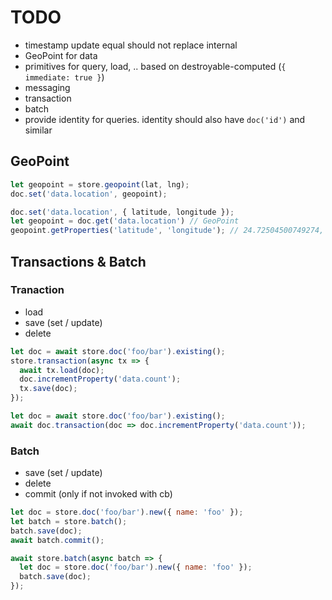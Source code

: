 # TODO

* timestamp update equal should not replace internal
* GeoPoint for data
* primitives for query, load, .. based on destroyable-computed (`{ immediate: true }`)
* messaging
* transaction
* batch
* provide identity for queries. identity should also have `doc('id')` and similar

## GeoPoint

``` javascript
let geopoint = store.geopoint(lat, lng);
doc.set('data.location', geopoint);
```

``` javascript
doc.set('data.location', { latitude, longitude });
let geopoint = doc.get('data.location') // GeoPoint
geopoint.getProperties('latitude', 'longitude'); // 24.72504500749274, 58.74554729994484
```

## Transactions & Batch

### Tranaction

* load
* save (set / update)
* delete

``` javascript
let doc = await store.doc('foo/bar').existing();
store.transaction(async tx => {
  await tx.load(doc);
  doc.incrementProperty('data.count');
  tx.save(doc);
});
```

``` javascript
let doc = await store.doc('foo/bar').existing();
await doc.transaction(doc => doc.incrementProperty('data.count'));
```

### Batch

* save (set / update)
* delete
* commit (only if not invoked with cb)

``` javascript
let doc = store.doc('foo/bar').new({ name: 'foo' });
let batch = store.batch();
batch.save(doc);
await batch.commit();
```

``` javascript
await store.batch(async batch => {
  let doc = store.doc('foo/bar').new({ name: 'foo' });
  batch.save(doc);
});
```
